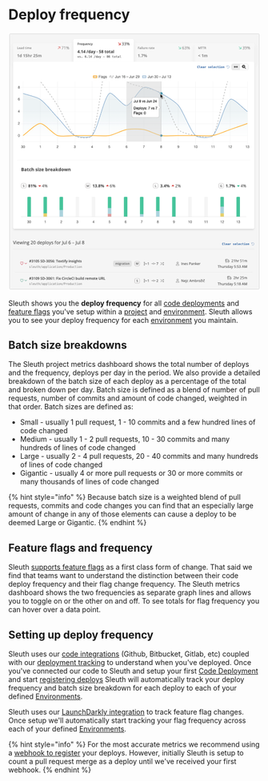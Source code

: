 # Deploy frequency

![](../.gitbook/assets/screen-shot-2021-07-13-grey.png)

Sleuth shows you the **deploy frequency** for all [code deployments](https://app.gitbook.com/@sleuth/s/sleuth/~/drafts/-MeWnutYNH4HzDA3uu11/modeling-your-deployments/code-deployments) and [feature flags](https://app.gitbook.com/@sleuth/s/sleuth/~/drafts/-MeWnutYNH4HzDA3uu11/modeling-your-deployments/feature-flags) you've setup within a [project](https://app.gitbook.com/@sleuth/s/sleuth/~/drafts/-MeWnutYNH4HzDA3uu11/modeling-your-deployments/projects) and [environment](https://app.gitbook.com/@sleuth/s/sleuth/~/drafts/-MeWnutYNH4HzDA3uu11/modeling-your-deployments/environment-support). Sleuth allows you to see your deploy frequency for each [environment](https://app.gitbook.com/@sleuth/s/sleuth/~/drafts/-MeWnutYNH4HzDA3uu11/modeling-your-deployments/environment-support) you maintain.‌

## Batch size breakdowns

The Sleuth project metrics dashboard shows the total number of deploys and the frequency, deploys per day in the period. We also provide a detailed breakdown of the batch size of each deploy as a percentage of the total and broken down per day. Batch size is defined as a blend of number of pull requests, number of commits and amount of code changed, weighted in that order. Batch sizes are defined as: 

* Small - usually 1 pull request, 1 - 10 commits and a few hundred lines of code changed 
* Medium - usually 1 - 2 pull requests, 10 - 30 commits and many hundreds of lines of code changed
* Large - usually 2 - 4 pull requests, 20 - 40 commits and many hundreds of lines of code changed
* Gigantic - usually 4 or more pull requests or 30 or more commits or many thousands of lines of code changed

{% hint style="info" %}
Because batch size is a weighted blend of pull requests, commits and code changes you can find that an especially large amount of change in any of those elements can cause a deploy to be deemed Large or Gigantic.
{% endhint %}

## Feature flags and frequency

Sleuth [supports feature flags](../modeling-your-deployments/feature-flags.md) as a first class form of change. That said we find that teams want to understand the distinction between their code deploy frequency and their flag change frequency. The Sleuth metrics dashboard shows the two frequencies as separate graph lines and allows you to toggle on or the other on and off. To see totals for flag frequency you can hover over a data point. 

## Setting up deploy frequency

Sleuth uses our [code integrations](https://help.sleuth.io/integrations-1/code-deployment) \(Github, Bitbucket, Gitlab, etc\) coupled with our [deployment tracking](../modeling-your-deployments/) to understand when you've deployed. Once you've connected our code to Sleuth and setup your first [Code Deployment](../modeling-your-deployments/code-deployments/) and start [registering deploys](../modeling-your-deployments/code-deployments/how-to-register-a-deploy.md) Sleuth will automatically track your deploy frequency and batch size breakdown for each deploy to each of your defined [Environments](../modeling-your-deployments/environment-support.md).

Sleuth uses our [LaunchDarkly integration](../integrations-1/feature-flags/launchdarkly.md) to track feature flag changes. Once setup we'll automatically start tracking your flag frequency across each of your defined [Environments](../modeling-your-deployments/environment-support.md). 

{% hint style="info" %}
For the most accurate metrics we recommend using a [webhook to register](https://help.sleuth.io/modeling-your-deployments/code-deployments/how-to-register-a-deploy#precise-deploy-registration-via-a-webhook) your deploys. However, initially Sleuth is setup to count a pull request merge as a deploy until we've received your first webhook.
{% endhint %}

